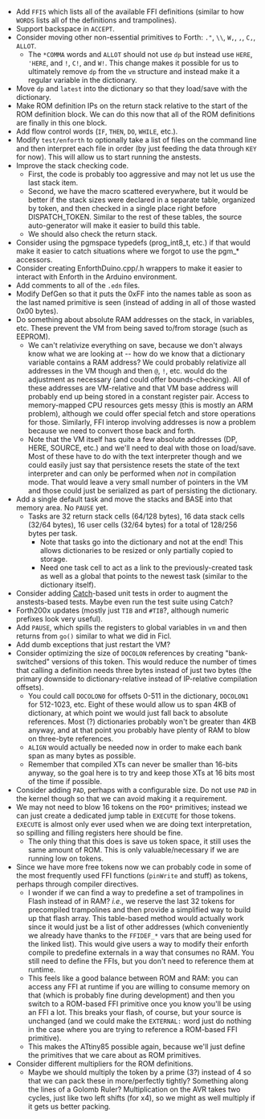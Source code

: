 * Add `FFIS` which lists all of the available FFI definitions (similar to how `WORDS` lists all of the definitions and trampolines).
* Support backspace in `ACCEPT`.
* Consider moving other non-essential primitives to Forth: `."`, `\\`, `W,`, `,`, `C,`, `ALLOT`.
  * The `*COMMA` words and `ALLOT` should not use `dp` but instead use `HERE`, `'HERE`, and `!`, `C!`, and `W!`.  This change makes it possible for us to ultimately remove `dp` from the `vm` structure and instead make it a regular variable in the dictionary.
* Move `dp` and `latest` into the dictionary so that they load/save with the dictionary.
* Make ROM definition IPs on the return stack relative to the start of the ROM definition block.  We can do this now that all of the ROM definitions are finally in this one block.
* Add flow control words (`IF`, `THEN`, `DO`, `WHILE`, etc.).
* Modify `test/enforth` to optionally take a list of files on the command line and then interpret each file in order (by just feeding the data through `KEY` for now).  This will allow us to start running the anstests.
* Improve the stack checking code.
  * First, the code is probably too aggressive and may not let us use the last stack item.
  * Second, we have the macro scattered everywhere, but it would be better if the stack sizes were declared in a separate table, organized by token, and then checked in a single place right before DISPATCH\_TOKEN.  Similar to the rest of these tables, the source auto-generator will make it easier to build this table.
  * We should also check the return stack.
* Consider using the pgmspace typedefs (prog\_int8\_t, etc.) if that would make it easier to catch situations where we forgot to use the pgm\_\* accessors.
* Consider creating EnforthDuino.cpp/.h wrappers to make it easier to interact with Enforth in the Arduino environment.
* Add comments to all of the `.edn` files.
* Modify DefGen so that it puts the 0xFF into the names table as soon as the last named primitive is seen (instead of adding in all of those wasted 0x00 bytes).
* Do something about absolute RAM addresses on the stack, in variables, etc.  These prevent the VM from being saved to/from storage (such as EEPROM).
  * We can't relativize everything on save, because we don't always know what we are looking at -- how do we know that a dictionary variable contains a RAM address?  We could probably relativize all addresses in the VM though and then `@`, `!`, etc. would do the adjustment as necessary (and could offer bounds-checking).  All of these addresses are VM-relative and that VM base address will probably end up being stored in a constant register pair.  Access to memory-mapped CPU resources gets messy (this is mostly an ARM problem), although we could offer special fetch and store operations for those.  Similarly, FFI interop involving addresses is now a problem because we need to convert those back and forth.
  * Note that the VM itself has quite a few absolute addresses (DP, HERE, SOURCE, etc.) and we'll need to deal with those on load/save.  Most of these have to do with the text interpreter though and we could easily just say that persistence resets the state of the text interpreter and can only be performed when *not* in compilation mode.  That would leave a very small number of pointers in the VM and those could just be serialized as part of persisting the dictionary.
* Add a single default task and move the stacks and BASE into that memory area.  No `PAUSE` yet.
  * Tasks are 32 return stack cells (64/128 bytes), 16 data stack cells (32/64 bytes), 16 user cells (32/64 bytes) for a total of 128/256 bytes per task.
    * Note that tasks go into the dictionary and not at the end!  This allows dictionaries to be resized or only partially copied to storage.
    * Need one task cell to act as a link to the previously-created task as well as a global that points to the newest task (similar to the dictionary itself).
* Consider adding [Catch](https://github.com/philsquared/Catch)-based unit tests in order to augment the anstests-based tests.  Maybe even run the test suite using Catch?
* Forth200x updates (mostly just `TIB` and `#TIB`?, although numeric prefixes look very useful).
* Add `PAUSE`, which spills the registers to global variables in `vm` and then returns from `go()` similar to what we did in Ficl.
* Add dumb exceptions that just restart the VM?
* Consider optimizing the size of `DOCOLON` references by creating "bank-switched" versions of this token.  This would reduce the number of times that calling a definition needs three bytes instead of just two bytes (the primary downside to dictionary-relative instead of IP-relative compilation offsets).
  * You could call `DOCOLON0` for offsets 0-511 in the dictionary, `DOCOLON1` for 512-1023, etc.  Eight of these would allow us to span 4KB of dictionary, at which point we would just fall back to absolute references.  Most (?) dictionaries probably won't be greater than 4KB anyway, and at that point you probably have plenty of RAM to blow on three-byte references.
  * `ALIGN` would actually be needed now in order to make each bank span as many bytes as possible.
  * Remember that compiled XTs can never be smaller than 16-bits anyway, so the goal here is to try and keep those XTs at 16 bits most of the time if possible.
* Consider adding `PAD`, perhaps with a configurable size.  Do not use `PAD` in the kernel though so that we can avoid making it a requirement.
* We may not need to blow 16 tokens on the `PDO*` primitives; instead we can just create a dedicated jump table in `EXECUTE` for those tokens.  `EXECUTE` is almost only ever used when we are doing text interpretation, so spilling and filling registers here should be fine.
  * The only thing that this does is save us token space, it still uses the same amount of ROM.  This is only valuable/necessary if we are running low on tokens.
* Since we have more free tokens now we can probably code in some of the most frequently used FFI functions (`pinWrite` and stuff) as tokens, perhaps through compiler directives.
  * I wonder if we can find a way to predefine a set of trampolines in Flash instead of in RAM?  *i.e.,* we reserve the last 32 tokens for precompiled trampolines and then provide a simplified way to build up that flash array.  This table-based method would actually work since it would just be a list of other addresses (which conveniently we already have thanks to the `FFIDEF_*` vars that are being used for the linked list).  This would give users a way to modify their enforth compile to predefine externals in a way that consumes no RAM.  You still need to define the FFIs, but you don't need to reference them at runtime.
  * This feels like a good balance between ROM and RAM: you can access any FFI at runtime if you are willing to consume memory on that (which is probably fine during development) and then you switch to a ROM-based FFI primitive once you know you'll be using an FFI a lot.  This breaks your flash, of course, but your source is unchanged (and we could make the `EXTERNAL:` word just do nothing in the case where you are trying to reference a ROM-based FFI primitive).
  * This makes the ATtiny85 possible again, because we'll just define the primitives that we care about as ROM primitives.
* Consider different multipliers for the ROM definitions.
  * Maybe we should multiply the token by a prime (3?) instead of 4 so that we can pack these in more/perfectly tightly?  Something along the lines of a Golomb Ruler?  Multiplication on the AVR takes two cycles, just like two left shifts (for x4), so we might as well multiply if it gets us better packing.
